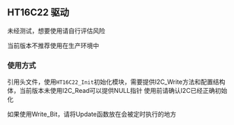 ## HT16C22 驱动

未经测试，想要使用请自行评估风险

当前版本不推荐使用在生产环境中

### 使用方式

引用头文件，使用`HT16C22_Init`初始化模块，需要提供I2C_Write方法和配置结构体，当前版本未使用I2C_Read可以提供NULL指针
使用前请确认I2C已经正确初始化

如果使用Write_Bit，请将Update函数放在会被定时执行的地方